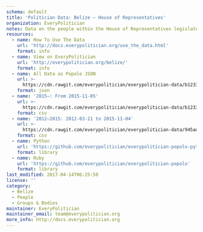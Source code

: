 ```yaml
---
schema: default
title: 'Politician Data: Belize — House of Representatives'
organization: EveryPolitician
notes: Data on the people within the House of Representatives legislature of Belize.
resources:
  - name: How To Use The Data
    url: 'http://docs.everypolitician.org/use_the_data.html'
    format: info
  - name: View on EveryPolitician
    url: 'http://everypolitician.org/belize/'
    format: info
  - name: All Data as Popolo JSON
    url: >-
      https://cdn.rawgit.com/everypolitician/everypolitician-data/b1233f7e822f30d48d1577f5d3c39bcfca4180d4/data/Belize/Representatives/ep-popolo-v1.0.json
    format: json
  - name: '2015–: From 2015-11-05'
    url: >-
      https://cdn.rawgit.com/everypolitician/everypolitician-data/b1233f7e822f30d48d1577f5d3c39bcfca4180d4/data/Belize/Representatives/term-2015.csv
    format: csv
  - name: '2012–2015: 2012-03-21 to 2015-11-04'
    url: >-
      https://cdn.rawgit.com/everypolitician/everypolitician-data/945ad1d20e64da9b2881ace1042718f7270cc4f0/data/Belize/Representatives/term-2012.csv
    format: csv
  - name: Python
    url: 'https://github.com/everypolitician/everypolitician-popolo-python'
    format: library
  - name: Ruby
    url: 'https://github.com/everypolitician/everypolitician-popolo'
    format: library
last_modified: 2017-04-14T06:25:50
license: ''
category:
  - Belize
  - People
  - Groups & Bodies
maintainer: EveryPolitician
maintainer_email: team@everypolitician.org
more_info: http://docs.everypolitician.org
---
```

